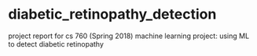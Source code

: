 # diabetic_retinopathy_detection
project report for cs 760 (Spring 2018) machine learning project: using ML to detect diabetic retinopathy
